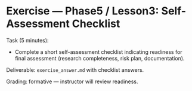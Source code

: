 # Exercise — Phase5 / Lesson3: Self-Assessment Checklist

Task (5 minutes):
- Complete a short self-assessment checklist indicating readiness for final assessment (research completeness, risk plan, documentation).

Deliverable: `exercise_answer.md` with checklist answers.

Grading: formative — instructor will review readiness.

